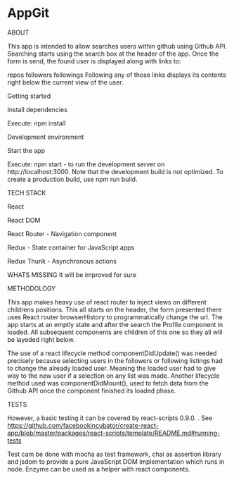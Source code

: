 # AppGit

ABOUT

This app is intended to allow searches users within github using Github API. Searching starts using the search box at the header of the app. Once the form is send, the found user is displayed along with links to:

 repos
 followers
 followings
Following any of those links displays its contents right below the current view of the user.

Getting started

Install dependencies

Execute:  npm install

Development environment

Start the app

Execute: npm start - to run the development server on http://localhost:3000.
Note that the development build is not optimized.
To create a production build, use npm run build.


TECH STACK

React

React DOM

React Router - Navigation component

Redux - State container for JavaScript apps

Redux Thunk - Asynchronous actions



WHATS MISSING
 It will be improved for sure

METHODOLOGY

This app makes heavy use of react router to inject views on different childrens positions. This all starts on the header, the form presented there uses React router browserHistory to programmatically change the url. The app starts at an emptly state and after the search the Profile component in loaded. All subsequent components are children of this one so they all will be layeded right below.

The use of a react lifecycle method componentDidUpdate() was needed precisely because selecting users in the followers or following listings had to change the already loaded user. Meaning the loaded user had to give way to the new user if a selection on any list was made. Another lifecycle method used was componentDidMount(), used to fetch data from the Github API once the component finished its loaded phase.

TESTS

 However, a basic testing it can be covered by react-scripts 0.9.0. . See https://github.com/facebookincubator/create-react-app/blob/master/packages/react-scripts/template/README.md#running-tests


 Test cam be done with mocha as test framework, chai as assertion library and jsdom to provide a pure JavaScript DOM implementation which runs in node.  Enzyme can be used as a helper with react components.
